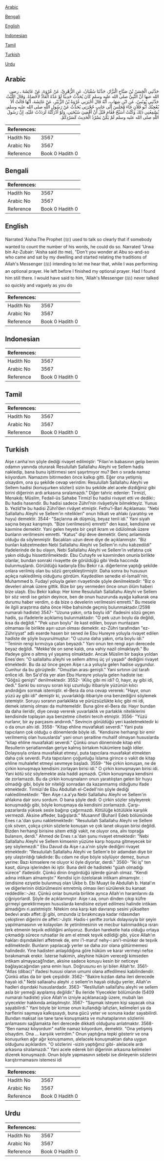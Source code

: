 [Arabic](#arabic)

[Bengali](#bengali)

[English](#english)

[Indonesian](#indonesian)

[Tamil](#tamil)

[Turkish](#turkish)

[Urdu](#urdu)

## Arabic


<div dir="rtl" lang="ar" style={{fontSize:'larger',backgroundColor:'#f8f9fa',padding:20}}>
حَدَّثَنِي الْحَسَنُ بْنُ صَبَّاحٍ الْبَزَّارُ، حَدَّثَنَا سُفْيَانُ، عَنِ الزُّهْرِيِّ، عَنْ عُرْوَةَ، عَنْ عَائِشَةَ ـ رضى الله عنها أَنَّ النَّبِيَّ صلى الله عليه وسلم كَانَ يُحَدِّثُ حَدِيثًا لَوْ عَدَّهُ الْعَادُّ لأَحْصَاهُ‏.‏ وَقَالَ اللَّيْثُ حَدَّثَنِي يُونُسُ، عَنِ ابْنِ شِهَابٍ، أَنَّهُ قَالَ أَخْبَرَنِي عُرْوَةُ بْنُ الزُّبَيْرِ، عَنْ عَائِشَةَ، أَنَّهَا قَالَتْ أَلاَ يُعْجِبُكَ أَبُو فُلاَنٍ جَاءَ فَجَلَسَ إِلَى جَانِبِ حُجْرَتِي يُحَدِّثُ عَنْ رَسُولِ اللَّهِ صلى الله عليه وسلم، يُسْمِعُنِي ذَلِكَ وَكُنْتُ أُسَبِّحُ فَقَامَ قَبْلَ أَنْ أَقْضِيَ سُبْحَتِي، وَلَوْ أَدْرَكْتُهُ لَرَدَدْتُ عَلَيْهِ، إِنَّ رَسُولَ اللَّهِ صلى الله عليه وسلم لَمْ يَكُنْ يَسْرُدُ الْحَدِيثَ كَسَرْدِكُمْ‏.‏
</div>
<div style={{backgroundColor:'#f8f9fa',padding:20, marginBottom: 10}}><table> <thead> <tr> <th>References:</th> <th></th> </tr> </thead> <tbody><tr><td>Hadith No</td><td>3567</td></tr><tr><td>Arabic No</td><td>3567</td></tr><tr><td>Reference</td><td>Book 0 Hadith 0</td></tr></tbody></table></div>

## Bengali


<div dir="ltr" lang="bn" style={{fontSize:'larger',backgroundColor:'#f8f9fa',padding:20}}>

</div>
<div style={{backgroundColor:'#f8f9fa',padding:20, marginBottom: 10}}><table> <thead> <tr> <th>References:</th> <th></th> </tr> </thead> <tbody><tr><td>Hadith No</td><td>3567</td></tr><tr><td>Arabic No</td><td>3567</td></tr><tr><td>Reference</td><td>Book 0 Hadith 0</td></tr></tbody></table></div>

## English


<div dir="ltr" lang="en" style={{fontSize:'larger',backgroundColor:'#f8f9fa',padding:20}}>
Narrated 'Aisha:The Prophet (ﷺ) used to talk so clearly that if somebody wanted to count the number of his words, he could do so. Narrated 'Urwa bin Az-Zubair: 'Aisha said (to me), "Don't you wonder at Abu so-and-so who came and sat by my dwelling and started relating the traditions of Allah's Messenger (ﷺ) intending to let me hear that, while I was performing an optional prayer. He left before I finished my optional prayer. Had I found him still there. I would have said to him, 'Allah's Messenger (ﷺ) never talked so quickly and vaguely as you do
</div>
<div style={{backgroundColor:'#f8f9fa',padding:20, marginBottom: 10}}><table> <thead> <tr> <th>References:</th> <th></th> </tr> </thead> <tbody><tr><td>Hadith No</td><td>3567</td></tr><tr><td>Arabic No</td><td>3567</td></tr><tr><td>Reference</td><td>Book 0 Hadith 0</td></tr></tbody></table></div>

## Indonesian


<div dir="ltr" lang="id" style={{fontSize:'larger',backgroundColor:'#f8f9fa',padding:20}}>

</div>
<div style={{backgroundColor:'#f8f9fa',padding:20, marginBottom: 10}}><table> <thead> <tr> <th>References:</th> <th></th> </tr> </thead> <tbody><tr><td>Hadith No</td><td>3567</td></tr><tr><td>Arabic No</td><td>3567</td></tr><tr><td>Reference</td><td>Book 0 Hadith 0</td></tr></tbody></table></div>

## Tamil


<div dir="ltr" lang="ta" style={{fontSize:'larger',backgroundColor:'#f8f9fa',padding:20}}>

</div>
<div style={{backgroundColor:'#f8f9fa',padding:20, marginBottom: 10}}><table> <thead> <tr> <th>References:</th> <th></th> </tr> </thead> <tbody><tr><td>Hadith No</td><td>3567</td></tr><tr><td>Arabic No</td><td>3567</td></tr><tr><td>Reference</td><td>Book 0 Hadith 0</td></tr></tbody></table></div>

## Turkish


<div dir="ltr" lang="tr" style={{fontSize:'larger',backgroundColor:'#f8f9fa',padding:20}}>
Aişe r.anha'nın şöyle dediği rivayet edilmiştir: "Filan'ın babasının gelip benim odamın yanında oturarak Resulullah Sallallahu Aleyhi ve Sellem hadis nakledip, bana bunu işittirmesi seni şaşırtmıyor mu? Ben o sırada namaz kılıyordum. Namazımı bitirmeden önce kalkıp gitti. Eğer ona yetişmiş olsaydım, ona şu şekilde cevap verirdim: Resulullah Sallallahu Aleyhi ve Sellem hadisi (konuşurken sözleri) sizin bu şekilde alel acele dizdiğiniz gibi birini diğerinin ardı arkasına sıralamazdı." Diğer tahric edenler: Tirmizî, Menakıb; Müslim, Fedail-üs Sahabe Tirmizî bu hadisi rivayet etti ve dediki:: Bu hadis hasendir. Bu hadisi sadece Zührî’nin rivâyetiyle bilmekteyiz. Yunus b. Yezîd’te bu hadisi Zührî’den rivâyet etmiştir. Fethu'l-Bari Açıklaması: "Nebi Sallallahu Aleyhi ve Sellem'in nitelikleri" onun hilkati ve ahlakı (yaratılışı ve huyu) demektir. 3544- "Saçlarına ak düşmüş, beyaz tenli idi." Yani siyah saçına beyaz karışmıştı. "Bize (verilmesini) emretti" den kasıt, kendisine ve kavmine demektir. Yani gelen heyete bir çeşit ikram ve ödülolmak üzere bunların verilmesini emretti. "Katus" dişi deve demektir. Genç anlamında olduğu da söylenmiştir. Bacakları uzun deve diye de açıklanmıştır. "Biz bunları kabzetmeden Nebi Sallallahu Aleyhi ve Sellem'in ruhu kabzedildi" ifadelerinde de bu olayın, Nebi Sallallahu Aleyhi ve Sellem'in vefatına çok yakın olduğu hissettirilmektedir. Ebu Cuhayfe ve kavminden onunla birlikte olanlar, bundan sonraki rivayette de görüldüğü gibi Veda haccında bulunmuşlardı. Görüldüğü kadarıyla Ebu Bekir r.a. diğerlerine yaptığı şekilde onlara verilmiş olan bu sözü gerçekleştirmiştir. Daha sonra bu hususun açıkça nakledilmiş olduğunu gördüm. Kaydedilen senedie el-İsmaili'nin, Muhammed b. Fudayl yoluyla gelen rivayetinde şöyle denilmektedir: "Biz o develeri almak üzere gittik. Bize bir şey vermeden önce onun ölüm haberi bize ulaştı. Ebu Bekir kalkıp: Her kime Resulullah Sallallahu Aleyhi ve Sellem bir söz verdi ise gelsin deyince, ben de onun huzurunda ayağa kalkarak ona durumu haber verdim, o da bize o develerin verilmesini emretti." Bu mesele ile ilgili araştırma daha önce Hibe bahsinde geçmiş bulunmaktadır.(2598 numaralı hadiste) 3547- "Uzuna yakın, orta boylu idi" ifadesini sözü geçen hadis, şu ifadelerle açıklamış bulunmaktadır: "O pek uzun boylu da değildi, kısa da değildi." "Pek uzun boylu" ile kast edilen, boyun muntazam olmaması ile birlikte aşırı uzun olması demektir. ez-Zühri tarafından "ez-Zühriyyat" adlı eserde hasen bir sened ile Ebu Hureyre yoluyla rivayet edilen hadiste de şöyle buyurulmuştur: "O uzuna daha yakın, orta boylu idi." ''Teninin rengi kırmızıya çalan beyazdı." Yani onun ten rengi aşırı derecede beyaz değildi. "Mekke'de on sene kaldı, ona vahiy nazil olmaktaydı." Bu ifadeye göre o altmış yıl yaşamış olmaktadır. Ancak Müslim bir başka yoldan Enes'den: "O sallallahu a1eyhi ve sellem altmış üç yıl yaşadı" dediğini rivayet etmektedir. Bu da az önce geçen Aişe r.a.a yoluyla gelen hadise uygundur. Cumhur da bu görüştedir. "Omuzlan arası genişti." Yani sırtının üst tarafı enlice idi. İbn Sa'd'da yer alan Ebu Hureyre yoluyla gelen hadiste ise: "Göğsü genişti" denilmektedir. 3552- 'iKilıç gibi mi idi? O, hayır, ay gibi idi, dedi." Sanki bu soruyu soran kişi uzunluğu itibariyle yüzünün kılıcı andırdığını sormak istemiştir. el-Bera da ona cevap vererek: "Hayır, onun yüzü ay gibi idi" demiştir ki, yuvarlaklığı itibariyle ona benzediğini söylemek istemiştir. Soruyu soranın parlaklıkta ve pürüzsüzlükte kılıç gibi mi idi, demek istemiş olması da muhtemeldir. Buna göre el-Bera da: Hayır bundan da daha ileridir, diye cevap vererek yuvarlaklık ve parlaklık niteliklerini kendisinde toplayan aya benzetme cihetini tercih etmiştir. 3556- "Yüzü nurlanır, bir ay parçasını andırırdı." Sevincin görüldüğü yeri kastetmektedir ki o da onun alnı idi. 3558- "Kitap ehline muvafakati severdi." Yani puta tapıcılann çok olduğu o dönemlerde böyle idi. "Kendisine herhangi bir emir verilmemiş olan hususlarda" yani onun şeraitine muhalif olmayan hususlarda "kitap ehline muvafakati severdi." Çünkü onun döneminde kitap ehli Resullerin şeriatlanndan geriye kalmış birtakım hükümlere bağlı idiler. Dolayısıyla onlara muvafakat etmeyi, puta tapıcılara muvafakat etmekten daha çok severdi. Puta tapıcılann çoğunluğu İslama girince o vakit de kitap ehline muhalefet etmeyi sevmeye başladı. 3559- "Ne çirkin konuşan, ne de çirkin konuşmaya kendisini zorlayan birisi idi." O çirkin konuşmayan birisi idi. Yani kötü söz söylemekte asla haddi aşmazdı. Çirkin konuşmaya kendisini de zorlamazdı. Bu da çirkin konuşmalann onun yaratılıştan gelen bir huyu olmadığı gibi, böyle bir niteliği sonradan da kazanmamış olduğunu ifade etmektedir. Tirmizi'de Ebu Abdullah el-Cedell'nin şöyle dediği nakledilmektedir: "Ben Aişe r.a.a'ya Nebi Sallallahu Aleyhi ve Sellem'in ahlakına dair soru sordum. O bana şöyle dedi: O çirkin sözler söyleyerek konuşmadığı gibi, böyle konuşmaya da kendisini zorlamazdı. Çarşı-pazarlarda yüksek sesle bağırıp çağırmazdı. Kötülüğe kötülükle karşılık vermezdi. Aksine affeder, bağışlardı." Musannıf (Buhari) Edeb bölümünde Enes r.a.'dan şunu nakletmektedir: "Resuluilah Sallallahu Aleyhi ve Sellem çok söven, çokça çirkin sözlerle konuşan ve çok lanet okuyan birisi değildi. Bizden herhangi birisine sitem ettiği vakit, ne oluyor ona, alnı toprağa bulansın, derdi." Ahmed de Enes r.a.'dan şunu rivayet etmektedir: "Nebi Sallallahu Aleyhi ve Sellem kimsenin yüzüne karşı hoşuna gitmeyecek bir şey söylemezdi." Ebu Davud da Aişe r.a.a'nin şöyle dediğini rivayet etmektedir: "Resuluilah Sallallahu Aleyhi ve Sellem'e bir adamdan diye bir şey ulaştırıldığı takdirde: Bu cdam ne diye böyle söylüyor demez, bunun yerine: Bazı kimselere ne oluyor ki öyle diyorlar, derdi." 3560- "İki iş" ten kasıt, dünya işlerinden iki iştir. Buna delil de hadisteki "güah olmadığı sürece" ifadesidir. Çünkü dinin öngördüğü işlerde günah olmaz. "Kendi adına intikam almamıştır." Kendisi için özelolarak intikam almamıştır. :(endisine eziyetle bulunmuş olan Ukbe b. Ebi Muayt ile Abdullah b. Hatal'ın ve diğerlerinin öldürülmesini emretmiş olması ileri sürülerek bu kanaat reddedile::-Jez. Çünkü onlar bununla birlikte ayrıca Allah'ın haramlarını da çiğniyorlardl. Şöyle de açıklanmıştır: Aişe r.aa, onun dinden çıkıp küfre girmeyi gerektirmeyen hususlarda kendisine eziyet edilmesi halinde intikam almadığını ri.astetmiştir. Nitekim ona karşı katı davranıp sesini yükselten bedevi arabı affet::ği gibi, omzunda iz bırakıncaya kadar ridasından çekiştiren diğerini de affet::-Jiştir. Hadis-i şerifte zorluk dolayısıyla bir şeyin yapılmamasının ve kolayolan :le yetinilmesinin ve mecbur kalınmadıkça ısrarı terk etmenin teşvik edildiğini anlıyoruz. Bundan hareketle hata olduğu ortaya çıkmadığı sürece ruhsatlar ile am el etmek teşvik edildiği gibi, yüce Allah'ın hakları dışındakileri affetmek de, emr i'l-maruf nehy-i ani'l-münker de teşvik edilmektedir. Bunların yapılacağı yerler se daha zor olana götürmemesi halindedir. Yine hadisten anlaşıldığına göre hüküm ve karar vermeyi nefse bırakmamak erekir. İsterse hakimin, aleyhine hüküm vereceği kimseden intikam almayacağ1ndan, aksine sadece konuyu kesin bir neticeye bağlayacağından yana emin lsun. Doğrusunu en iyi bilen Allah'tır. 3561- "Atlas (dibac)" ifadesi hususi olanın umumi olana atfedilmesi kabilindendir. Çünkü atlas da bir ipek çeşididir. 3562- "Bakire kızdan daha ileri derecede hayalı idi." Nebi sallaııahu aleyhi .c sellem'in hayalı olduğu yerler, Allah'ın hadleri dışındaki hususlardadır. 3563- "ResliluIlah sallal!ahu aleyhi ve sellem asla bir yemeği ayıplamış değildir." Bu ileride Yiyecekler bölümünde (5409 numaralı hadiste) yüce Allah'ın izniyle açıklanacağı üzere, mubah lan yiyecekler hakkında anlaşılmıştır. 3567- "Saymak isteyen kişi sayacak olsa sayabilirdi." Yani böyle bir kimse onun kullandığı lafızları, kelimeleri ya da harflerini saymaya kalkışsaydı, buna gücü yeter ve sonuna kadar sayabilirdi. Bundan maksat ise tane tane konuşmakta ve muhatapIarının sözlerini anlamasını sağIamakta ileri derecede dikkatli oIduğunu anIatmaktır. 3568- "Ben namaz kılıyordum" nafile namaz kılıyordum, demektir. "Ona yetişmiş oIsaydım. Ona ... karşılık verirdim." Onun yaptığına tepki gösterir ve ona konuşurken ağır ağır konuşmamın, aleIaceIe konuşmaktan daha uygun olduğunu açıkIardım. "O sözlerini -sizin yaptığınız gibi- aleIacele ardı arkasına slraIamazdı." Yani acele ederek biri diğerinin arkasına kelimeIeri dizerek konuşmazdı. Onun böyIe yapmasının sebebi ise dinIeyenin sözIerini karıştırmamasını istemesi idi
</div>
<div style={{backgroundColor:'#f8f9fa',padding:20, marginBottom: 10}}><table> <thead> <tr> <th>References:</th> <th></th> </tr> </thead> <tbody><tr><td>Hadith No</td><td>3567</td></tr><tr><td>Arabic No</td><td>3567</td></tr><tr><td>Reference</td><td>Book 0 Hadith 0</td></tr></tbody></table></div>

## Urdu


<div dir="rtl" lang="ur" style={{fontSize:'larger',backgroundColor:'#f8f9fa',padding:20}}>

</div>
<div style={{backgroundColor:'#f8f9fa',padding:20, marginBottom: 10}}><table> <thead> <tr> <th>References:</th> <th></th> </tr> </thead> <tbody><tr><td>Hadith No</td><td>3567</td></tr><tr><td>Arabic No</td><td>3567</td></tr><tr><td>Reference</td><td>Book 0 Hadith 0</td></tr></tbody></table></div>